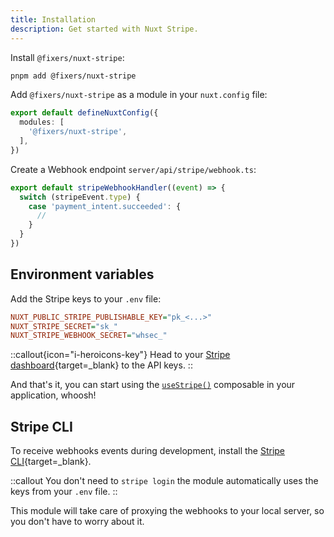 ```yaml
---
title: Installation
description: Get started with Nuxt Stripe.
---
```


Install `@fixers/nuxt-stripe`:

```bash [pnpm]
pnpm add @fixers/nuxt-stripe
```

Add `@fixers/nuxt-stripe` as a module in your `nuxt.config` file:

```ts [nuxt.config.ts]
export default defineNuxtConfig({
  modules: [
    '@fixers/nuxt-stripe',
  ],
})
```

Create a Webhook endpoint `server/api/stripe/webhook.ts`:

```ts [server/api/stripe/webhook.ts]
export default stripeWebhookHandler((event) => {
  switch (stripeEvent.type) {
    case 'payment_intent.succeeded': {
      //
    }
  }
})
```

## Environment variables

Add the Stripe keys to your `.env` file:

```ini [.env]
NUXT_PUBLIC_STRIPE_PUBLISHABLE_KEY="pk_<...>"
NUXT_STRIPE_SECRET="sk_"
NUXT_STRIPE_WEBHOOK_SECRET="whsec_"
```

::callout{icon="i-heroicons-key"}
Head to your [Stripe dashboard](https://dashboard.stripe.com/test/apikeys){target=_blank} to the API keys.
::

And that's it, you can start using the [`useStripe()`](/usage/use-stripe) composable in your application, whoosh!

## Stripe CLI

To receive webhooks events during development, install the [Stripe CLI](https://stripe.com/docs/stripe-cli){target=_blank}.

::callout
You don't need to `stripe login` the module automatically uses the keys from your `.env` file.
::

This module will take care of proxying the webhooks to your local server, so you don't have to worry about it.
